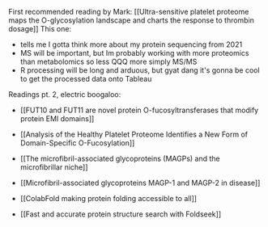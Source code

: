 First recommended reading by Mark:
[[Ultra-sensitive platelet proteome maps the O-glycosylation landscape and charts the response to thrombin dosage]]
This one:
- tells me I gotta think more about my protein sequencing from 2021
- MS will be important, but Im probably working with more proteomics than metabolomics so less QQQ more simply MS/MS
- R processing will be long and arduous, but gyat dang it's gonna be cool to get the processed data onto Tableau

Readings pt. 2, electric boogaloo:
- [[FUT10 and FUT11 are novel protein O-fucosyltransferases that modify protein EMI domains]]

- [[Analysis of the Healthy Platelet Proteome Identifies a New Form of Domain-Specific O-Fucosylation]]

- [[The microfibril-associated glycoproteins (MAGPs) and the microfibrillar niche]]

- [[Microfibril-associated glycoproteins MAGP-1 and MAGP-2 in disease]]

- [[ColabFold making protein folding accessible to all]]

- [[Fast and accurate protein structure search with Foldseek]]